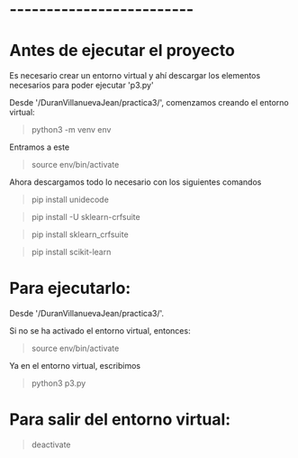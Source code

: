 # -------------------------

# Antes de ejecutar el proyecto

Es necesario crear un entorno virtual y ahí descargar los elementos necesarios para poder ejecutar 'p3.py'

Desde '/DuranVillanuevaJean/practica3/', comenzamos creando el entorno virtual:

> python3 -m venv env

Entramos a este

> source env/bin/activate

Ahora descargamos todo lo necesario con los siguientes comandos

> pip install unidecode

> pip install -U sklearn-crfsuite

> pip install sklearn_crfsuite

> pip install scikit-learn

# Para ejecutarlo:

Desde '/DuranVillanuevaJean/practica3/'.

Si no se ha activado el entorno virtual, entonces:

> source env/bin/activate

Ya en el entorno virtual, escribimos 

> python3 p3.py

# Para salir del entorno virtual:

> deactivate